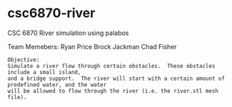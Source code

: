 csc6870-river
=============

CSC 6870 River simulation using palabos

Team Memebers:
Ryan Price
Brock Jackman
Chad Fisher

    Objective:
    Simulate a river flow through certain obstacles.  These obstacles include a small island,
    and a bridge support.  The river will start with a certain amount of predefined water, and the water
    will be allowed to flow through the river (i.e. the river.stl mesh file).

